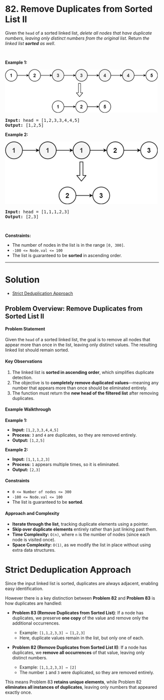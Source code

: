 # 82. Remove Duplicates from Sorted List II

<p>Given the <code>head</code> of a sorted linked list, <em>delete all nodes that have duplicate numbers, leaving only distinct numbers from the original list</em>. Return <em>the linked list <strong>sorted</strong> as well</em>.</p>

<p>&nbsp;</p>
<p><strong class="example">Example 1:</strong></p>
<img alt="" style="width: 500px; height: 142px;" src="img/82-1.jpg">
<pre><strong>Input:</strong> head = [1,2,3,3,4,4,5]
<strong>Output:</strong> [1,2,5]
</pre>

<p><strong class="example">Example 2:</strong></p>
<img alt="" style="width: 500px; height: 205px;" src="img/82-2.jpg">
<pre><strong>Input:</strong> head = [1,1,1,2,3]
<strong>Output:</strong> [2,3]
</pre>

<p>&nbsp;</p>
<p><strong>Constraints:</strong></p>

<ul>
	<li>The number of nodes in the list is in the range <code>[0, 300]</code>.</li>
	<li><code>-100 &lt;= Node.val &lt;= 100</code></li>
	<li>The list is guaranteed to be <strong>sorted</strong> in ascending order.</li>
</ul>

---

# Solution

- [Strict Deduplication Approach](#strict-deduplication-approach)

## **Problem Overview: Remove Duplicates from Sorted List II**

#### **Problem Statement**
Given the `head` of a sorted linked list, the goal is to remove all nodes that appear more than once in the list, leaving only distinct values. The resulting linked list should remain sorted.

#### **Key Observations**
1. The linked list is **sorted in ascending order**, which simplifies duplicate detection.
2. The objective is to **completely remove duplicated values**—meaning any number that appears more than once should be eliminated entirely.
3. The function must return the **new head of the filtered list** after removing duplicates.

#### **Example Walkthrough**
**Example 1:**
- **Input:** `[1,2,3,3,4,4,5]`
- **Process:** `3` and `4` are duplicates, so they are removed entirely.
- **Output:** `[1,2,5]`

**Example 2:**
- **Input:** `[1,1,1,2,3]`
- **Process:** `1` appears multiple times, so it is eliminated.
- **Output:** `[2,3]`

#### **Constraints**
- `0 <= Number of nodes <= 300`
- `-100 <= Node.val <= 100`
- The list is guaranteed to be **sorted**.

#### **Approach and Complexity**
- **Iterate through the list**, tracking duplicate elements using a pointer.
- **Skip over duplicate elements** entirely rather than just linking past them.
- **Time Complexity:** `O(n)`, where `n` is the number of nodes (since each node is visited once).
- **Space Complexity:** `O(1)`, as we modify the list in place without using extra data structures.

# Strict Deduplication Approach

Since the input linked list is sorted, duplicates are always adjacent, enabling easy identification.

However there is a key distinction between **Problem 82** and **Problem 83** is how duplicates are handled:

- **Problem 83 (Remove Duplicates from Sorted List)**: If a node has duplicates, we preserve **one copy** of the value and remove only the additional occurrences.
  - Example: `[1,1,2,3,3] → [1,2,3]`
  - Here, duplicate values remain in the list, but only one of each.

- **Problem 82 (Remove Duplicates from Sorted List II)**: If a node has duplicates, we **remove all occurrences** of that value, leaving only distinct numbers.
  - Example: `[1,1,2,3,3] → [2]`
  - The number `1` and `3` were duplicated, so they are removed entirely.

This means Problem 83 **retains unique elements**, while Problem 82 **eliminates all instances of duplicates**, leaving only numbers that appeared exactly once.
